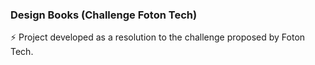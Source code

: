 ### Design Books (Challenge Foton Tech)
⚡ Project developed as a resolution to the challenge proposed by Foton Tech.
